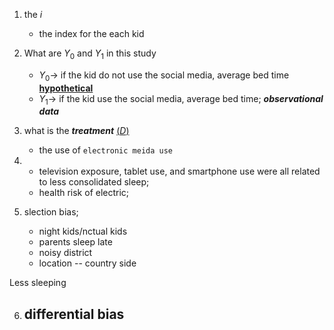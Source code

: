 



1. the $i$
   - the index for the each kid

2. What are $Y_0$ and $Y_1$ in this study
   - $Y_0 \rightarrow$ if the kid do not use the social media, average bed time **<u>hypothetical​</u>**
   - $Y_1 \rightarrow$ if the kid use the social media, average bed time; ***observational data***
3. what is the ***treatment*** <u>($D$)</u>
   - the use of `electronic meida use`

4. 
   - television exposure, tablet use, and smartphone use were all related to less consolidated sleep;
   - health risk of electric; 

5. slection bias;
   - night kids/nctual kids
   - parents sleep late
   - noisy district
   - location -- country side 

Less sleeping 

6. **differential bias**
   - 

